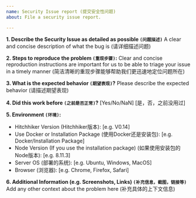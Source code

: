 ```yaml
---
name: Security Issue report (提交安全性问题)
about: File a security issue report.

---
```


**1. Describe the Security Issue as detailed as possible `(问题描述)`**
A clear and concise description of what the bug is (请详细描述问题)

**2. Steps to reproduce the problem `(重现步骤)`:**
Clear and concise reproduction instructions are important for us to be able to triage your issue in a timely manner (简洁清晰的重现步骤能够帮助我们更迅速地定位问题所在)

**3. What is the expected behavior `(期望表现)`?**
Please describe the expected behavior (请描述期望表现)

**4. Did this work before `(之前是否正常)`?** 
[Yes/No/NaN] [是，否，之前没用过]

**5. Environment `(环境)`:**
 - Hitchhiker Version (Hitchhiker版本): [e.g. V0.14]
 - Use Docker or Installation Package (使用Docker还是安装包): [e.g. Docker/Installation Package]
 - Node Version (If you use the installation package) (如果使用安装包的Node版本): [e.g. 8.11.3]
 - Server OS  (部署的系统): [e.g. Ubuntu, Windows, MacOS]
 - Browser (浏览器): [e.g. Chrome, Firefox, Safari]

**6. Additional Information (e.g. Screenshots, Links) `(补充信息，截图，链接等)`**
Add any other context about the problem here (补充具体的上下文信息)
